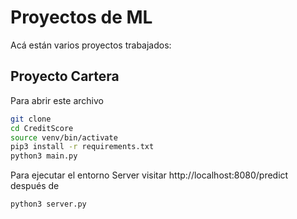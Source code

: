 # Proyectos de ML

Acá están varios proyectos trabajados:

## Proyecto Cartera

Para abrir este archivo

``` sh
git clone
cd CreditScore
source venv/bin/activate
pip3 install -r requirements.txt
python3 main.py
```

Para ejecutar el entorno Server visitar http://localhost:8080/predict después de

``` sh
python3 server.py
```